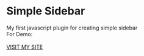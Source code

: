 # Simple Sidebar
My first javascript plugin for creating simple sidebar<br>
For Demo:<br><br>
<a href='http://alfianchandra.me'>VISIT MY SITE</a>
